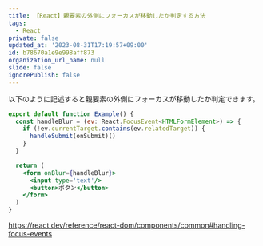 ```yaml
---
title: 【React】親要素の外側にフォーカスが移動したか判定する方法
tags:
  - React
private: false
updated_at: '2023-08-31T17:19:57+09:00'
id: b78670a1e9e998aff873
organization_url_name: null
slide: false
ignorePublish: false
---
```

以下のように記述すると親要素の外側にフォーカスが移動したか判定できます。

```jsx
export default function Example() {
  const handleBlur = (ev: React.FocusEvent<HTMLFormElement>) => {
    if (!ev.currentTarget.contains(ev.relatedTarget)) {
      handleSubmit(onSubmit)()
    }
  }

  return (
    <form onBlur={handleBlur}>
      <input type='text'/>
      <button>ボタン</button>
    </form>
  )
}


```

https://react.dev/reference/react-dom/components/common#handling-focus-events
